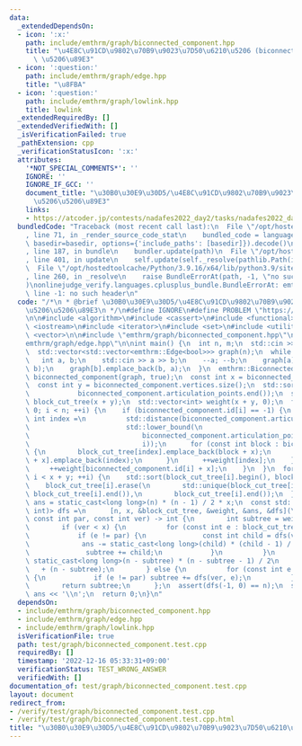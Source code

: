 ```yaml
---
data:
  _extendedDependsOn:
  - icon: ':x:'
    path: include/emthrm/graph/biconnected_component.hpp
    title: "\u4E8C\u91CD\u9802\u70B9\u9023\u7D50\u6210\u5206 (biconnected component)\
      \ \u5206\u89E3"
  - icon: ':question:'
    path: include/emthrm/graph/edge.hpp
    title: "\u8FBA"
  - icon: ':question:'
    path: include/emthrm/graph/lowlink.hpp
    title: lowlink
  _extendedRequiredBy: []
  _extendedVerifiedWith: []
  _isVerificationFailed: true
  _pathExtension: cpp
  _verificationStatusIcon: ':x:'
  attributes:
    '*NOT_SPECIAL_COMMENTS*': ''
    IGNORE: ''
    IGNORE_IF_GCC: ''
    document_title: "\u30B0\u30E9\u30D5/\u4E8C\u91CD\u9802\u70B9\u9023\u7D50\u6210\
      \u5206\u5206\u89E3"
    links:
    - https://atcoder.jp/contests/nadafes2022_day2/tasks/nadafes2022_day2_h
  bundledCode: "Traceback (most recent call last):\n  File \"/opt/hostedtoolcache/Python/3.9.16/x64/lib/python3.9/site-packages/onlinejudge_verify/documentation/build.py\"\
    , line 71, in _render_source_code_stat\n    bundled_code = language.bundle(stat.path,\
    \ basedir=basedir, options={'include_paths': [basedir]}).decode()\n  File \"/opt/hostedtoolcache/Python/3.9.16/x64/lib/python3.9/site-packages/onlinejudge_verify/languages/cplusplus.py\"\
    , line 187, in bundle\n    bundler.update(path)\n  File \"/opt/hostedtoolcache/Python/3.9.16/x64/lib/python3.9/site-packages/onlinejudge_verify/languages/cplusplus_bundle.py\"\
    , line 401, in update\n    self.update(self._resolve(pathlib.Path(included), included_from=path))\n\
    \  File \"/opt/hostedtoolcache/Python/3.9.16/x64/lib/python3.9/site-packages/onlinejudge_verify/languages/cplusplus_bundle.py\"\
    , line 260, in _resolve\n    raise BundleErrorAt(path, -1, \"no such header\"\
    )\nonlinejudge_verify.languages.cplusplus_bundle.BundleErrorAt: emthrm/graph/biconnected_component.hpp:\
    \ line -1: no such header\n"
  code: "/*\n * @brief \u30B0\u30E9\u30D5/\u4E8C\u91CD\u9802\u70B9\u9023\u7D50\u6210\
    \u5206\u5206\u89E3\n */\n#define IGNORE\n#define PROBLEM \"https://atcoder.jp/contests/nadafes2022_day2/tasks/nadafes2022_day2_h\"\
    \n\n#include <algorithm>\n#include <cassert>\n#include <functional>\n#include\
    \ <iostream>\n#include <iterator>\n#include <set>\n#include <utility>\n#include\
    \ <vector>\n\n#include \"emthrm/graph/biconnected_component.hpp\"\n#include \"\
    emthrm/graph/edge.hpp\"\n\nint main() {\n  int n, m;\n  std::cin >> n >> m;\n\
    \  std::vector<std::vector<emthrm::Edge<bool>>> graph(n);\n  while (m--) {\n \
    \   int a, b;\n    std::cin >> a >> b;\n    --a; --b;\n    graph[a].emplace_back(a,\
    \ b);\n    graph[b].emplace_back(b, a);\n  }\n  emthrm::BiconnectedComponent<bool>\
    \ biconnected_component(graph, true);\n  const int x = biconnected_component.articulation_points.size();\n\
    \  const int y = biconnected_component.vertices.size();\n  std::sort(biconnected_component.articulation_points.begin(),\n\
    \            biconnected_component.articulation_points.end());\n  std::vector<std::vector<int>>\
    \ block_cut_tree(x + y);\n  std::vector<int> weight(x + y, 0);\n  for (int i =\
    \ 0; i < n; ++i) {\n    if (biconnected_component.id[i] == -1) {\n      const\
    \ int index =\n          std::distance(biconnected_component.articulation_points.begin(),\n\
    \                        std::lower_bound(\n                            biconnected_component.articulation_points.begin(),\n\
    \                            biconnected_component.articulation_points.end(),\n\
    \                            i));\n      for (const int block : biconnected_component.cutpoint[i])\
    \ {\n        block_cut_tree[index].emplace_back(block + x);\n        block_cut_tree[block\
    \ + x].emplace_back(index);\n      }\n      ++weight[index];\n    } else {\n \
    \     ++weight[biconnected_component.id[i] + x];\n    }\n  }\n  for (int i = 0;\
    \ i < x + y; ++i) {\n    std::sort(block_cut_tree[i].begin(), block_cut_tree[i].end());\n\
    \    block_cut_tree[i].erase(\n        std::unique(block_cut_tree[i].begin(),\
    \ block_cut_tree[i].end()),\n        block_cut_tree[i].end());\n  }\n  long long\
    \ ans = static_cast<long long>(n) * (n - 1) / 2 * x;\n  const std::function<int(int,\
    \ int)> dfs =\n      [n, x, &block_cut_tree, &weight, &ans, &dfs](\n         \
    \ const int par, const int ver) -> int {\n        int subtree = weight[ver];\n\
    \        if (ver < x) {\n          for (const int e : block_cut_tree[ver]) {\n\
    \            if (e != par) {\n              const int child = dfs(ver, e);\n \
    \             ans -= static_cast<long long>(child) * (child - 1) / 2 + child;\n\
    \              subtree += child;\n            }\n          }\n          ans -=\
    \ static_cast<long long>(n - subtree) * (n - subtree - 1) / 2\n              \
    \   + (n - subtree);\n        } else {\n          for (const int e : block_cut_tree[ver])\
    \ {\n            if (e != par) subtree += dfs(ver, e);\n          }\n        }\n\
    \        return subtree;\n      };\n  assert(dfs(-1, 0) == n);\n  std::cout <<\
    \ ans << '\\n';\n  return 0;\n}\n"
  dependsOn:
  - include/emthrm/graph/biconnected_component.hpp
  - include/emthrm/graph/edge.hpp
  - include/emthrm/graph/lowlink.hpp
  isVerificationFile: true
  path: test/graph/biconnected_component.test.cpp
  requiredBy: []
  timestamp: '2022-12-16 05:33:31+09:00'
  verificationStatus: TEST_WRONG_ANSWER
  verifiedWith: []
documentation_of: test/graph/biconnected_component.test.cpp
layout: document
redirect_from:
- /verify/test/graph/biconnected_component.test.cpp
- /verify/test/graph/biconnected_component.test.cpp.html
title: "\u30B0\u30E9\u30D5/\u4E8C\u91CD\u9802\u70B9\u9023\u7D50\u6210\u5206\u5206\u89E3"
---
```

